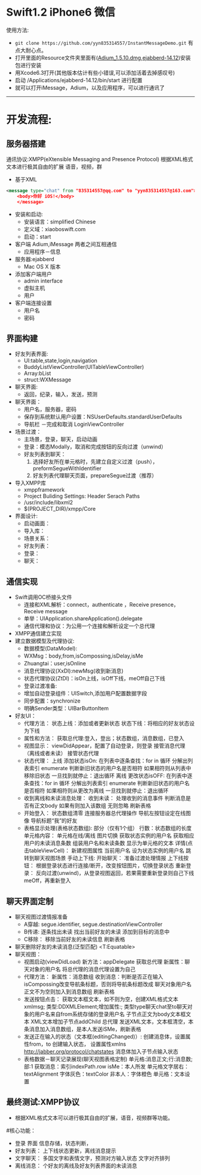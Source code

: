 # Swift1.2 iPhone6 微信

使用方法:
* `git clone https://github.com/yyn835314557/InstantMessageDemo.git` 有点大耐心点。
* 打开里面的Resource文件夹里面有([Adium_1.5.10.dmg](Resource/),[ejabberd-14.12](Resource/))安装包进行安装
* 用Xcode6.3打开(其他版本估计有些小错误,可以添加活着去掉感叹号)
* 启动 /Applications/ejabberd-14.12/bin/start 进行配置
* 就可以打开iMessage，Adium，以及应用程序，可以进行通讯了
			
***
# 开发流程:
## 服务器搭建
通讯协议:XMPP(eXtensible Messaging and Presence Protocol)
根据XML格式文本进行极其自由的扩展 语音，视频，群
* 基于XML
```xml
<message type="chat" from "835314557@qq.com" to "yyn835314557@163.com">
	<body>你好 iOS!</body>
	</message>
```
* 安装和启动:
	* 安装语言：simplified Chinese
	* 定义域：xiaoboswift.com
	* 启动：start
* 客户端 Adium,iMessage 两者之间互相通信
	* 应用程序－信息
* 服务器:ejabberd
	* Mac OS X 版本
* 添加客户端用户
	* admin interface
	* 虚拟主机
	* 用户
* 客户端连接设置
	* 用户名
	* 密码

## 界面构建
* 好友列表界面:
	* UI:table,state,login,navigation
	* BuddyListViewController(UITableViewController)
	* Array:bList
	* struct:WXMessage
* 聊天界面: 
	* 返回，纪录，输入，发送，预测
* 聊天界面：
	* 用户名，服务器，密码 
	* 保存到系统默认用户设置：NSUserDefaults.standardUserDefaults
	* 导航栏 －完成和取消 LoginViewController
* 场景过渡： 
	* 主场景，登录，聊天，启动动画
	* 登录：模态Modally，取消和完成按钮的反向过渡（unwind）
	* 好友列表到聊天：
		1. 选择好友所在单元格时，先建立自定义过渡（push），preformSegueWithIdentifier
		2. 好友列表代理聊天页面，prepareSegue过渡（推荐）
* 导入XMPP库
	* xmppframework 
	* Project Buliding Settings: Header Serach Paths
	* /usr/include/libxml2
	* $(PROJECT_DIR)/xmpp/Core
* 界面设计:
	* 启动画面：
	* 导入库：
	* 场景关系：
	* 好友列表：
	* 登录：
	* 聊天：

## 通信实现 
* Swift调用OC桥接头文件
	* 连接和XML解析：connect，authenticate ，Receive presence，Receive message
	* 单举：UIApplication.shareApplication().delegate
	* 通信代理和协议：为公用一个连接和解析设定一个总代理
* XMPP通信建立实现
* 建立数据模型及代理协议:
	* 数据模型(DataModel):	
	* WXMsg：body,from,isCompossing,isDelay,isMe
	* Zhuangtai：user,isOnline
	* 消息代理协议(XxDl):newMsg(收到新消息)
	* 状态代理协议(ZtDl)：isOn上线，isOff下线，meOff自己下线
	* 登录过渡准备:
	* 增加自动登录组件：UISwitch,添加用户配置数据字段
	* 同步配置：synchronize
	* 明确Sender类型：UIBarButtonItem
* 好友UI：
	* 代理方法：
		状态上线：添加或者更新状态
		状态下线：将相应的好友状态设为下线
	* 属性和方法：
		获取总代理:登入，登出；状态数组，消息数组，已登入
	* 视图显示：
		viewDidAppear，配置了自动登录，则登录
		接管消息代理（离线或者未读） 接管状态代理
	* 状态代理：
		上线 添加状态isOn:
			在列表中逐条查找：for in 循环
			分解出列表索引 enumerate
			判断新旧状态的用户名是否相符
			如果相符则从列表中移除旧状态
			一旦找到就停止：退出循环
		离线 更改状态isOFF:
			在列表中逐条查找：for in 循环
			分解出列表索引 enumerate
			判断新旧状态的用户名是否相符
			如果相符则从更改为离线
			一旦找到就停止：退出循环
	* 收到离线和未读消息处理：
		收到未读：
			处理收到的消息事件
			判断消息是否有正文body
			如果有则加入该数组
			无则忽略
			刷新表格
	* 开始登入：
		状态数组清零
		连接服务器总代理操作
		导航左按钮设定在线图像
		导航标题“我”的好友
	* 表格显示处理(表格状态数组):
		部分（仅有1个组）
		行数：状态数组的长度
		单元格内容：
			单元格在线/离线 图片切换 
			获取状态实例的用户名
			获取相应用户的未读消息条数
			组装用户名和未读条数
			显示为单元格的文本
		详情(点击tableViewCell)：
			新建视图属性
			当前用户名
			设为状态实例的用户名
			跳转到聊天视图场景
		手动上下线:
			开始聊天：
				准备过渡处理情报
			上下线按钮：
				根据登录状态进行连接/断开，改变按钮图片，切换登录状态
			重新登录：
				反向过渡(unwind)，从登录视图返回，若果需要重新登录则自己下线meOff，再重新登入


## 聊天界面定制
*  聊天视图过渡情报准备
	* A穿越: segue.identifier, segue.destinationViewController
	* B传递:
		逐条找出未读
		找出当前好友的未读
		添加到目标的消息中
	* C移除：
		移除当前好友的未读信息
		刷新表格
* 聊天删除好友的未读消息(泛型匹配) <T:Equatable>
* 聊天视图：
	* 视图启动(viewDidLoad)
		新方法：appDelegate 获取总代理
		新属性：聊天对象的用户名
		将总代理的消息代理设置为自己
	* 代理方法：
		新属性：消息数组
		收到消息：判断是否正在输入isCompossing改变导航条标题，否则将导航条标题改成 聊天对象用户名
		正文不为空则加入到消息数组 刷新表格
	* 发送按钮点击：
		获取文本框文本，如不则为空，创建XML格式文本xmlmsg; 类型:DDXMLElement;增加属性:;
		类型type聊天chat至to聊天对象的用户名来自from系统存储的登录用户名
		子节点正文为body文本框文本
		XML文本增加子节点addChild
		总代理 发送XML文本，文本框清空，本条消息加入消息数组，是本人发送iSMe，刷新表格
	* 发送正在输入的状态（文本框(editingChanged)）:
		创建消息体，设置属性from，to 创建输入状态，
		设置属性xmlns http://jabber.org/protocol/chatstates
		消息体加入子节点输入状态
	* 表格数据－聊天记录展现(聊天视图表格定制)
		单元格:消息正文;行:消息数;部:1
		获取消息：索引indexPath.row
		isMe：本人所发
		单元格文字居右：textAlignment
		字体灰色：textColor
		非本人：字体橙色
		单元格：文本设置

## 最终测试:XMPP协议
* 根据XML格式文本可以进行极其自由的扩展，语音，视频群等功能。

#核心功能：
* 登录
	界面 信息存储，状态判断，
* 好友列表： 
	上下线状态更新，离线消息提示
* 文字聊天：
	多国文字和表情文字，预测对方输入状态 文字对齐排列
* 离线消息：
	个好友的离线及好友列表界面的未读消息
